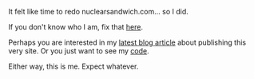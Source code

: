 It felt like time to redo nuclearsandwich.com... so I did.

If you don't know who I am, fix that [here](/about.html).

Perhaps you are interested in my [latest blog
article](/blog/2012-09-03-yet-another-blergh-engine.html) about publishing this
very site. Or you just want to see my
[code](https://github.com/nuclearsandwich).

Either way, this is me. Expect whatever.
